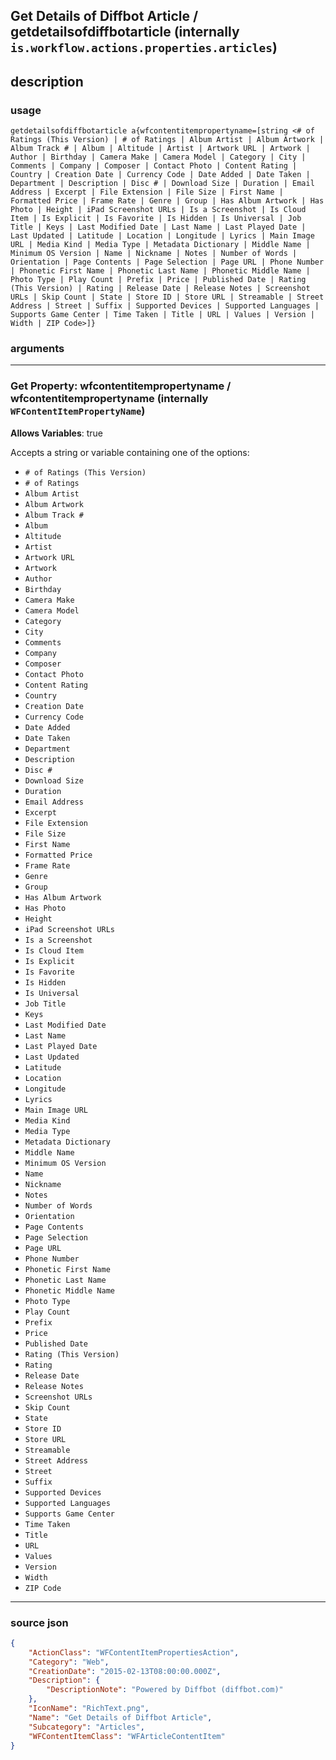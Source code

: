 
## Get Details of Diffbot Article / getdetailsofdiffbotarticle (internally `is.workflow.actions.properties.articles`)


## description

### usage
```
getdetailsofdiffbotarticle a{wfcontentitempropertyname=[string <# of Ratings (This Version) | # of Ratings | Album Artist | Album Artwork | Album Track # | Album | Altitude | Artist | Artwork URL | Artwork | Author | Birthday | Camera Make | Camera Model | Category | City | Comments | Company | Composer | Contact Photo | Content Rating | Country | Creation Date | Currency Code | Date Added | Date Taken | Department | Description | Disc # | Download Size | Duration | Email Address | Excerpt | File Extension | File Size | First Name | Formatted Price | Frame Rate | Genre | Group | Has Album Artwork | Has Photo | Height | iPad Screenshot URLs | Is a Screenshot | Is Cloud Item | Is Explicit | Is Favorite | Is Hidden | Is Universal | Job Title | Keys | Last Modified Date | Last Name | Last Played Date | Last Updated | Latitude | Location | Longitude | Lyrics | Main Image URL | Media Kind | Media Type | Metadata Dictionary | Middle Name | Minimum OS Version | Name | Nickname | Notes | Number of Words | Orientation | Page Contents | Page Selection | Page URL | Phone Number | Phonetic First Name | Phonetic Last Name | Phonetic Middle Name | Photo Type | Play Count | Prefix | Price | Published Date | Rating (This Version) | Rating | Release Date | Release Notes | Screenshot URLs | Skip Count | State | Store ID | Store URL | Streamable | Street Address | Street | Suffix | Supported Devices | Supported Languages | Supports Game Center | Time Taken | Title | URL | Values | Version | Width | ZIP Code>]}
```

### arguments

---

### Get Property: wfcontentitempropertyname / wfcontentitempropertyname (internally `WFContentItemPropertyName`)
**Allows Variables**: true



Accepts a string 
or variable
containing one of the options:

- `# of Ratings (This Version)`
- `# of Ratings`
- `Album Artist`
- `Album Artwork`
- `Album Track #`
- `Album`
- `Altitude`
- `Artist`
- `Artwork URL`
- `Artwork`
- `Author`
- `Birthday`
- `Camera Make`
- `Camera Model`
- `Category`
- `City`
- `Comments`
- `Company`
- `Composer`
- `Contact Photo`
- `Content Rating`
- `Country`
- `Creation Date`
- `Currency Code`
- `Date Added`
- `Date Taken`
- `Department`
- `Description`
- `Disc #`
- `Download Size`
- `Duration`
- `Email Address`
- `Excerpt`
- `File Extension`
- `File Size`
- `First Name`
- `Formatted Price`
- `Frame Rate`
- `Genre`
- `Group`
- `Has Album Artwork`
- `Has Photo`
- `Height`
- `iPad Screenshot URLs`
- `Is a Screenshot`
- `Is Cloud Item`
- `Is Explicit`
- `Is Favorite`
- `Is Hidden`
- `Is Universal`
- `Job Title`
- `Keys`
- `Last Modified Date`
- `Last Name`
- `Last Played Date`
- `Last Updated`
- `Latitude`
- `Location`
- `Longitude`
- `Lyrics`
- `Main Image URL`
- `Media Kind`
- `Media Type`
- `Metadata Dictionary`
- `Middle Name`
- `Minimum OS Version`
- `Name`
- `Nickname`
- `Notes`
- `Number of Words`
- `Orientation`
- `Page Contents`
- `Page Selection`
- `Page URL`
- `Phone Number`
- `Phonetic First Name`
- `Phonetic Last Name`
- `Phonetic Middle Name`
- `Photo Type`
- `Play Count`
- `Prefix`
- `Price`
- `Published Date`
- `Rating (This Version)`
- `Rating`
- `Release Date`
- `Release Notes`
- `Screenshot URLs`
- `Skip Count`
- `State`
- `Store ID`
- `Store URL`
- `Streamable`
- `Street Address`
- `Street`
- `Suffix`
- `Supported Devices`
- `Supported Languages`
- `Supports Game Center`
- `Time Taken`
- `Title`
- `URL`
- `Values`
- `Version`
- `Width`
- `ZIP Code`

---

### source json

```json
{
	"ActionClass": "WFContentItemPropertiesAction",
	"Category": "Web",
	"CreationDate": "2015-02-13T08:00:00.000Z",
	"Description": {
		"DescriptionNote": "Powered by Diffbot (diffbot.com)"
	},
	"IconName": "RichText.png",
	"Name": "Get Details of Diffbot Article",
	"Subcategory": "Articles",
	"WFContentItemClass": "WFArticleContentItem"
}
```
